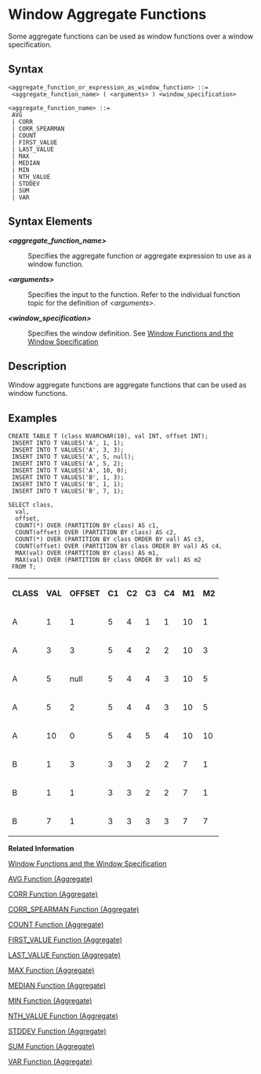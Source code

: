 <!-- loioee3c26a9f6354191800e6d0ba8485200 -->

# Window Aggregate Functions

Some aggregate functions can be used as window functions over a window specification.



## Syntax

```
<aggregate_function_or_expression_as_window_function> ::= 
 <aggregate_function_name> ( <arguments> ) <window_specification>

<aggregate_function_name> ::= 
 AVG
 | CORR 
 | CORR_SPEARMAN 
 | COUNT
 | FIRST_VALUE 
 | LAST_VALUE 
 | MAX 
 | MEDIAN 
 | MIN 
 | NTH_VALUE 
 | STDDEV 
 | SUM
 | VAR
```



<a name="loioee3c26a9f6354191800e6d0ba8485200__section_ch2_55n_gfb"/>

## Syntax Elements


<dl>
<dt><b>

*<aggregate\_function\_name\>*

</b></dt>
<dd>

Specifies the aggregate function or aggregate expression to use as a window function.



</dd><dt><b>

*<arguments\>*

</b></dt>
<dd>

Specifies the input to the function. Refer to the individual function topic for the definition of *<arguments\>*.



</dd><dt><b>

*<window\_specification\>*

</b></dt>
<dd>

Specifies the window definition. See [Window Functions and the Window Specification](window-functions-and-the-window-specification-20a3533.md)



</dd>
</dl>



<a name="loioee3c26a9f6354191800e6d0ba8485200__section_fz2_n1l_d1b"/>

## Description

Window aggregate functions are aggregate functions that can be used as window functions.



<a name="loioee3c26a9f6354191800e6d0ba8485200__section_pcx_k1l_d1b"/>

## Examples

```
CREATE TABLE T (class NVARCHAR(10), val INT, offset INT);
 INSERT INTO T VALUES('A', 1, 1);
 INSERT INTO T VALUES('A', 3, 3);
 INSERT INTO T VALUES('A', 5, null);
 INSERT INTO T VALUES('A', 5, 2);
 INSERT INTO T VALUES('A', 10, 0);
 INSERT INTO T VALUES('B', 1, 3);
 INSERT INTO T VALUES('B', 1, 1);
 INSERT INTO T VALUES('B', 7, 1);

SELECT class, 
  val, 
  offset,
  COUNT(*) OVER (PARTITION BY class) AS c1,
  COUNT(offset) OVER (PARTITION BY class) AS c2,
  COUNT(*) OVER (PARTITION BY class ORDER BY val) AS c3,
  COUNT(offset) OVER (PARTITION BY class ORDER BY val) AS c4,
  MAX(val) OVER (PARTITION BY class) AS m1,
  MAX(val) OVER (PARTITION BY class ORDER BY val) AS m2
 FROM T;
```


<table>
<tr>
<th valign="top">

CLASS



</th>
<th valign="top">

VAL



</th>
<th valign="top">

OFFSET



</th>
<th valign="top">

C1



</th>
<th valign="top">

C2



</th>
<th valign="top">

C3



</th>
<th valign="top">

C4



</th>
<th valign="top">

M1



</th>
<th valign="top">

M2



</th>
</tr>
<tr>
<td valign="top">

A



</td>
<td valign="top">

1



</td>
<td valign="top">

1



</td>
<td valign="top">

5



</td>
<td valign="top">

4



</td>
<td valign="top">

1



</td>
<td valign="top">

1



</td>
<td valign="top">

10



</td>
<td valign="top">

1



</td>
</tr>
<tr>
<td valign="top">

A



</td>
<td valign="top">

3



</td>
<td valign="top">

3



</td>
<td valign="top">

5



</td>
<td valign="top">

4



</td>
<td valign="top">

2



</td>
<td valign="top">

2



</td>
<td valign="top">

10



</td>
<td valign="top">

3



</td>
</tr>
<tr>
<td valign="top">

A



</td>
<td valign="top">

5



</td>
<td valign="top">

null



</td>
<td valign="top">

5



</td>
<td valign="top">

4



</td>
<td valign="top">

4



</td>
<td valign="top">

3



</td>
<td valign="top">

10



</td>
<td valign="top">

5



</td>
</tr>
<tr>
<td valign="top">

A



</td>
<td valign="top">

5



</td>
<td valign="top">

2



</td>
<td valign="top">

5



</td>
<td valign="top">

4



</td>
<td valign="top">

4



</td>
<td valign="top">

3



</td>
<td valign="top">

10



</td>
<td valign="top">

5



</td>
</tr>
<tr>
<td valign="top">

A



</td>
<td valign="top">

10



</td>
<td valign="top">

0



</td>
<td valign="top">

5



</td>
<td valign="top">

4



</td>
<td valign="top">

5



</td>
<td valign="top">

4



</td>
<td valign="top">

10



</td>
<td valign="top">

10



</td>
</tr>
<tr>
<td valign="top">

B



</td>
<td valign="top">

1



</td>
<td valign="top">

3



</td>
<td valign="top">

3



</td>
<td valign="top">

3



</td>
<td valign="top">

2



</td>
<td valign="top">

2



</td>
<td valign="top">

7



</td>
<td valign="top">

1



</td>
</tr>
<tr>
<td valign="top">

B



</td>
<td valign="top">

1



</td>
<td valign="top">

1



</td>
<td valign="top">

3



</td>
<td valign="top">

3



</td>
<td valign="top">

2



</td>
<td valign="top">

2



</td>
<td valign="top">

7



</td>
<td valign="top">

1



</td>
</tr>
<tr>
<td valign="top">

B



</td>
<td valign="top">

7



</td>
<td valign="top">

1



</td>
<td valign="top">

3



</td>
<td valign="top">

3



</td>
<td valign="top">

3



</td>
<td valign="top">

3



</td>
<td valign="top">

7



</td>
<td valign="top">

7



</td>
</tr>
</table>

**Related Information**  


[Window Functions and the Window Specification](window-functions-and-the-window-specification-20a3533.md "Window functions allow you to perform analytic operations over a set of input rows.")

[AVG Function \(Aggregate\)](avg-function-aggregate-2c93334.md "Returns the arithmetical mean of the expression. This function can also be used as a window function.")

[CORR Function \(Aggregate\)](corr-function-aggregate-aa049c2.md "Computes the Pearson product momentum correlation coefficient between two columns. This function can also be used as a window function.")

[CORR\_SPEARMAN Function \(Aggregate\)](corr-spearman-function-aggregate-0579a65.md "Returns the Spearman's rank correlation coefficient of the values found in the corresponding rows of two columns. This function can also be used as a window function.")

[COUNT Function \(Aggregate\)](count-function-aggregate-28c3b57.md "Counts the number of rows returned by a query. This function can also be used as a window function.")

[FIRST\_VALUE Function \(Aggregate\)](first-value-function-aggregate-034b175.md "Returns the value of the first element of an expression. This function can also be used as a window function.")

[LAST\_VALUE Function \(Aggregate\)](last-value-function-aggregate-32e95b7.md "Returns the value of the last element of an expression. This function can also be used as a window function.")

[MAX Function \(Aggregate\)](max-function-aggregate-6929090.md "Returns the maximum value of the expression. This function can also be used as a window function.")

[MEDIAN Function \(Aggregate\)](median-function-aggregate-0531b49.md "Finds the statistical median of an input expression with a numeric data type. This function can also be used as a window function.")

[MIN Function \(Aggregate\)](min-function-aggregate-4409b0c.md "Returns the minimum value of the expression. This function can also be used as a window function.")

[NTH\_VALUE Function \(Aggregate\)](nth-value-function-aggregate-6522df9.md "Returns the value of an element at a specific position in an expression. This function can also be used as a window function.")

[STDDEV Function \(Aggregate\)](stddev-function-aggregate-c0c42b5.md "Returns the standard deviation of the given expression as the square root of the VAR function. This function can also be used as a window function.")

[SUM Function \(Aggregate\)](sum-function-aggregate-03958a1.md "Returns the sum of the expression. This function can also be used as a window function.")

[VAR Function \(Aggregate\)](var-function-aggregate-21a8eb1.md "Returns the variance of the given expression as the square of the standard deviation. This function can also be used as a window function.")

